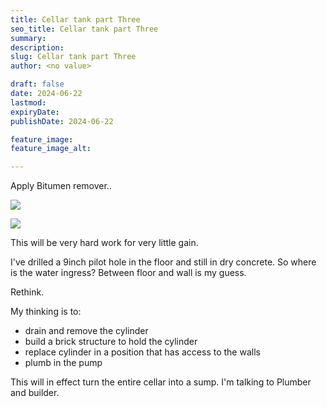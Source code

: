 ```yaml
---
title: Cellar tank part Three
seo_title: Cellar tank part Three
summary:
description:
slug: Cellar tank part Three
author: <no value>

draft: false
date: 2024-06-22
lastmod:
expiryDate:
publishDate: 2024-06-22

feature_image:
feature_image_alt:

---
```

Apply Bitumen remover..

![](/images/0775.jpeg)

![](/images/0776.jpeg)

This will be very hard work for very little gain. 


I've drilled a 9inch pilot hole in the floor and still in dry concrete. So where is the water ingress? Between floor and wall is my guess.


Rethink.

My thinking is to:

- drain and remove the cylinder
- build a brick structure to hold the cylinder
- replace cylinder in a position that has access to the walls
- plumb in the pump

This will in effect turn the entire cellar into a sump. I'm talking to Plumber and builder.




